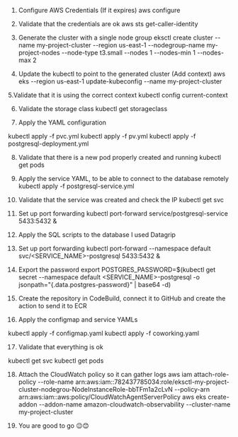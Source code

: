 1. Configure AWS Credentials (If it expires)
aws configure

2. Validate that the credentials are ok
aws sts get-caller-identity

3. Generate the cluster with a single node group
eksctl create cluster --name my-project-cluster --region us-east-1 --nodegroup-name my-project-nodes --node-type t3.small --nodes 1 --nodes-min 1 --nodes-max 2

4. Update the kubectl to point to the generated cluster (Add context)
aws eks --region us-east-1 update-kubeconfig --name my-project-cluster

5.Validate that it is using the correct context
kubectl config current-context

6. Validate the storage class
kubectl get storageclass

7. Apply the YAML configuration

kubectl apply -f pvc.yml
kubectl apply -f pv.yml
kubectl apply -f postgresql-deployment.yml

8. Validate that there is a new pod properly created and running
kubectl get pods

9. Apply the service YAML, to be able to connect to the database remotely
kubectl apply -f postgresql-service.yml

10. Validate that the service was created and check the IP
kubectl get svc

11. Set up port forwarding
kubectl port-forward service/postgresql-service 5433:5432 &

12. Apply the SQL scripts to the database
I used Datagrip

13. Set up port forwarding
kubectl port-forward --namespace default svc/<SERVICE_NAME>-postgresql 5433:5432 &

14. Export the password
export POSTGRES_PASSWORD=$(kubectl get secret --namespace default <SERVICE_NAME>-postgresql -o jsonpath="{.data.postgres-password}" | base64 -d)

15. Create the repository in CodeBuild, connect it to GitHub and create the action to send it to ECR


16. Apply the configmap and service YAMLs

kubectl apply -f configmap.yaml
kubectl apply -f coworking.yaml

17. Validate that everything is ok

kubectl get svc
kubectl get pods

18. Attach the CloudWatch policy so it can gather logs
aws iam attach-role-policy --role-name arn:aws:iam::782437785034:role/eksctl-my-project-cluster-nodegrou-NodeInstanceRole-bbTFm1a2cLvN --policy-arn arn:aws:iam::aws:policy/CloudWatchAgentServerPolicy
aws eks create-addon --addon-name amazon-cloudwatch-observability --cluster-name my-project-cluster

19. You are good to go 😉😊